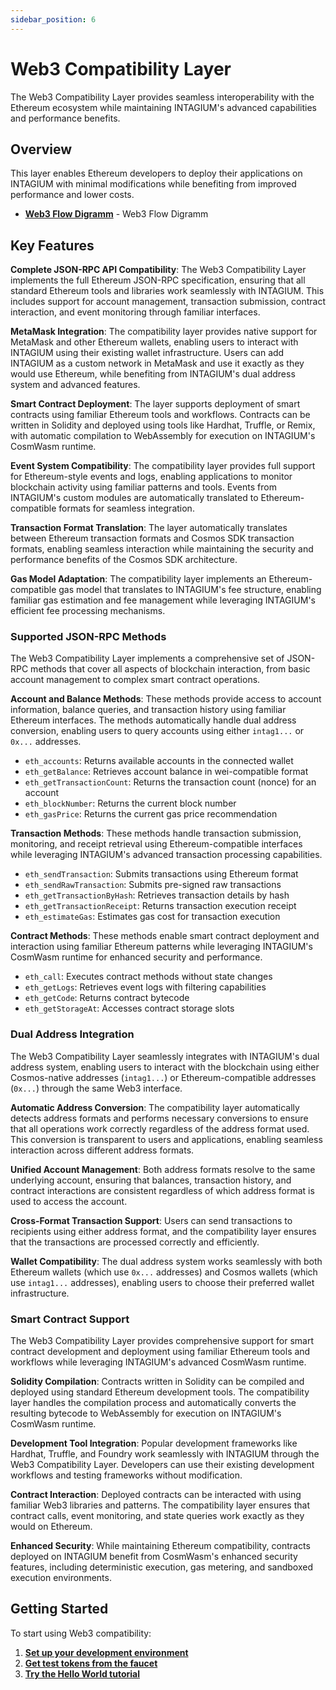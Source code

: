```yaml
---
sidebar_position: 6
---
```


# Web3 Compatibility Layer

The Web3 Compatibility Layer provides seamless interoperability with the Ethereum ecosystem while maintaining INTAGIUM's advanced capabilities and performance benefits.

## Overview

This layer enables Ethereum developers to deploy their applications on INTAGIUM with minimal modifications while benefiting from improved performance and lower costs.

- **[Web3 Flow Digramm](/flowdigramm/Web3-flow)** - Web3 Flow Digramm 

## Key Features

**Complete JSON-RPC API Compatibility**: The Web3 Compatibility Layer implements the full Ethereum JSON-RPC specification, ensuring that all standard Ethereum tools and libraries work seamlessly with INTAGIUM. This includes support for account management, transaction submission, contract interaction, and event monitoring through familiar interfaces.

**MetaMask Integration**: The compatibility layer provides native support for MetaMask and other Ethereum wallets, enabling users to interact with INTAGIUM using their existing wallet infrastructure. Users can add INTAGIUM as a custom network in MetaMask and use it exactly as they would use Ethereum, while benefiting from INTAGIUM's dual address system and advanced features.

**Smart Contract Deployment**: The layer supports deployment of smart contracts using familiar Ethereum tools and workflows. Contracts can be written in Solidity and deployed using tools like Hardhat, Truffle, or Remix, with automatic compilation to WebAssembly for execution on INTAGIUM's CosmWasm runtime.

**Event System Compatibility**: The compatibility layer provides full support for Ethereum-style events and logs, enabling applications to monitor blockchain activity using familiar patterns and tools. Events from INTAGIUM's custom modules are automatically translated to Ethereum-compatible formats for seamless integration.

**Transaction Format Translation**: The layer automatically translates between Ethereum transaction formats and Cosmos SDK transaction formats, enabling seamless interaction while maintaining the security and performance benefits of the Cosmos SDK architecture.

**Gas Model Adaptation**: The compatibility layer implements an Ethereum-compatible gas model that translates to INTAGIUM's fee structure, enabling familiar gas estimation and fee management while leveraging INTAGIUM's efficient fee processing mechanisms.

### Supported JSON-RPC Methods

The Web3 Compatibility Layer implements a comprehensive set of JSON-RPC methods that cover all aspects of blockchain interaction, from basic account management to complex smart contract operations.

**Account and Balance Methods**: These methods provide access to account information, balance queries, and transaction history using familiar Ethereum interfaces. The methods automatically handle dual address conversion, enabling users to query accounts using either `intag1...` or `0x...` addresses.

- `eth_accounts`: Returns available accounts in the connected wallet
- `eth_getBalance`: Retrieves account balance in wei-compatible format
- `eth_getTransactionCount`: Returns the transaction count (nonce) for an account
- `eth_blockNumber`: Returns the current block number
- `eth_gasPrice`: Returns the current gas price recommendation

**Transaction Methods**: These methods handle transaction submission, monitoring, and receipt retrieval using Ethereum-compatible interfaces while leveraging INTAGIUM's advanced transaction processing capabilities.

- `eth_sendTransaction`: Submits transactions using Ethereum format
- `eth_sendRawTransaction`: Submits pre-signed raw transactions
- `eth_getTransactionByHash`: Retrieves transaction details by hash
- `eth_getTransactionReceipt`: Returns transaction execution receipt
- `eth_estimateGas`: Estimates gas cost for transaction execution

**Contract Methods**: These methods enable smart contract deployment and interaction using familiar Ethereum patterns while leveraging INTAGIUM's CosmWasm runtime for enhanced security and performance.

- `eth_call`: Executes contract methods without state changes
- `eth_getLogs`: Retrieves event logs with filtering capabilities
- `eth_getCode`: Returns contract bytecode
- `eth_getStorageAt`: Accesses contract storage slots

### Dual Address Integration

The Web3 Compatibility Layer seamlessly integrates with INTAGIUM's dual address system, enabling users to interact with the blockchain using either Cosmos-native addresses (`intag1...`) or Ethereum-compatible addresses (`0x...`) through the same Web3 interface.

**Automatic Address Conversion**: The compatibility layer automatically detects address formats and performs necessary conversions to ensure that all operations work correctly regardless of the address format used. This conversion is transparent to users and applications, enabling seamless interaction across different address formats.

**Unified Account Management**: Both address formats resolve to the same underlying account, ensuring that balances, transaction history, and contract interactions are consistent regardless of which address format is used to access the account.

**Cross-Format Transaction Support**: Users can send transactions to recipients using either address format, and the compatibility layer ensures that the transactions are processed correctly and efficiently.

**Wallet Compatibility**: The dual address system works seamlessly with both Ethereum wallets (which use `0x...` addresses) and Cosmos wallets (which use `intag1...` addresses), enabling users to choose their preferred wallet infrastructure.

### Smart Contract Support

The Web3 Compatibility Layer provides comprehensive support for smart contract development and deployment using familiar Ethereum tools and workflows while leveraging INTAGIUM's advanced CosmWasm runtime.

**Solidity Compilation**: Contracts written in Solidity can be compiled and deployed using standard Ethereum development tools. The compatibility layer handles the compilation process and automatically converts the resulting bytecode to WebAssembly for execution on INTAGIUM's CosmWasm runtime.

**Development Tool Integration**: Popular development frameworks like Hardhat, Truffle, and Foundry work seamlessly with INTAGIUM through the Web3 Compatibility Layer. Developers can use their existing development workflows and testing frameworks without modification.

**Contract Interaction**: Deployed contracts can be interacted with using familiar Web3 libraries and patterns. The compatibility layer ensures that contract calls, event monitoring, and state queries work exactly as they would on Ethereum.

**Enhanced Security**: While maintaining Ethereum compatibility, contracts deployed on INTAGIUM benefit from CosmWasm's enhanced security features, including deterministic execution, gas metering, and sandboxed execution environments.

## Getting Started

To start using Web3 compatibility:

1. **[Set up your development environment](/getting-started/quick-start)**
2. **[Get test tokens from the faucet](/getting-started/faucet-usage)**
3. **[Try the Hello World tutorial](/getting-started/hello-world)**
